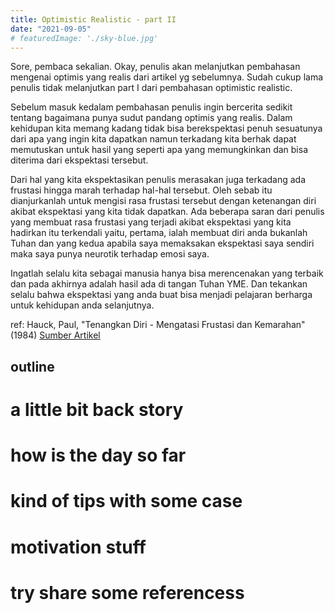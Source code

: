 ```yaml
---
title: Optimistic Realistic - part II
date: "2021-09-05"
# featuredImage: './sky-blue.jpg'
---
```


Sore, pembaca sekalian. Okay, penulis akan melanjutkan pembahasan mengenai optimis yang realis dari artikel yg sebelumnya. Sudah cukup lama penulis tidak melanjutkan part I dari pembahasan optimistic realistic.

Sebelum masuk kedalam pembahasan penulis ingin bercerita sedikit tentang bagaimana punya sudut pandang optimis yang realis.
Dalam kehidupan kita memang kadang tidak bisa berekspektasi penuh sesuatunya dari apa yang ingin kita dapatkan namun terkadang kita berhak dapat memutuskan untuk hasil yang seperti apa yang memungkinkan dan bisa diterima dari ekspektasi tersebut.

Dari hal yang kita ekspektasikan penulis merasakan juga terkadang ada frustasi hingga marah terhadap hal-hal tersebut. Oleh sebab itu dianjurkanlah untuk mengisi rasa frustasi tersebut dengan ketenangan diri akibat ekspektasi yang kita tidak dapatkan. 
Ada beberapa saran dari penulis yang membuat rasa frustasi yang terjadi akibat ekspektasi yang kita hadirkan itu terkendali yaitu,
pertama, ialah membuat diri anda bukanlah Tuhan dan yang kedua apabila saya memaksakan ekspektasi saya sendiri maka saya punya neurotik terhadap emosi saya.

Ingatlah selalu kita sebagai manusia hanya bisa merencenakan yang terbaik dan pada akhirnya adalah hasil ada di tangan Tuhan YME. 
Dan tekankan selalu bahwa ekspektasi yang anda buat bisa menjadi pelajaran berharga untuk kehidupan anda selanjutnya.

ref:
Hauck, Paul, "Tenangkan Diri - Mengatasi Frustasi dan Kemarahan" (1984)
[Sumber Artikel](https://medium.com/lady-vivra/how-to-be-realistically-optimistic-908e20a89bdc)


## outline
# a little bit back story
# how is the day so far
# kind of tips with some case
# motivation stuff 
# try share some referencess
